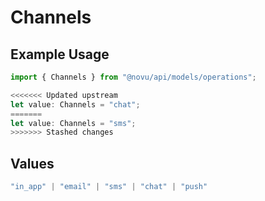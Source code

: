 # Channels

## Example Usage

```typescript
import { Channels } from "@novu/api/models/operations";

<<<<<<< Updated upstream
let value: Channels = "chat";
=======
let value: Channels = "sms";
>>>>>>> Stashed changes
```

## Values

```typescript
"in_app" | "email" | "sms" | "chat" | "push"
```